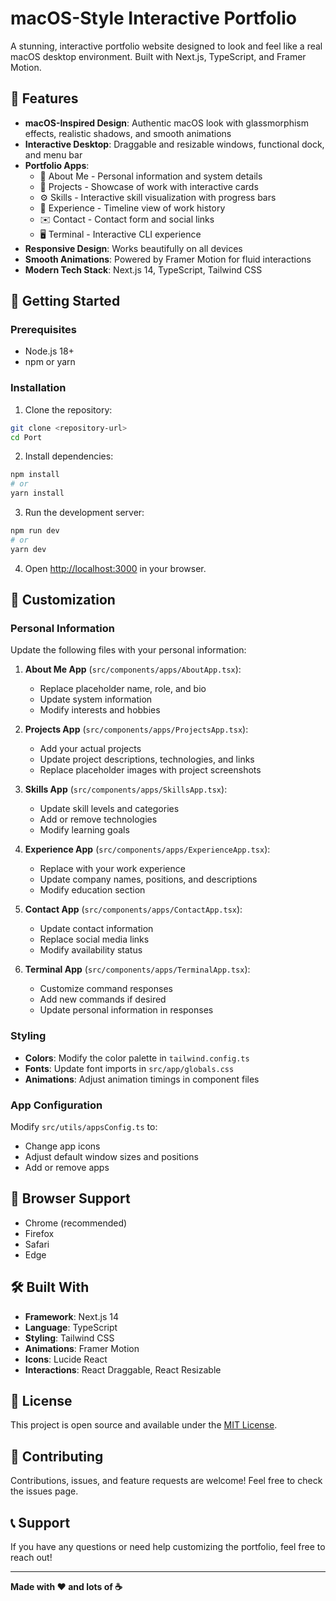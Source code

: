 # macOS-Style Interactive Portfolio

A stunning, interactive portfolio website designed to look and feel like a real macOS desktop environment. Built with Next.js, TypeScript, and Framer Motion.

## 🌟 Features

- **macOS-Inspired Design**: Authentic macOS look with glassmorphism effects, realistic shadows, and smooth animations
- **Interactive Desktop**: Draggable and resizable windows, functional dock, and menu bar
- **Portfolio Apps**:
  - 👤 About Me - Personal information and system details
  - 💼 Projects - Showcase of work with interactive cards
  - ⚙️ Skills - Interactive skill visualization with progress bars
  - 🏢 Experience - Timeline view of work history
  - ✉️ Contact - Contact form and social links
  - 🖥️ Terminal - Interactive CLI experience
- **Responsive Design**: Works beautifully on all devices
- **Smooth Animations**: Powered by Framer Motion for fluid interactions
- **Modern Tech Stack**: Next.js 14, TypeScript, Tailwind CSS

## 🚀 Getting Started

### Prerequisites

- Node.js 18+
- npm or yarn

### Installation

1. Clone the repository:

```bash
git clone <repository-url>
cd Port
```

2. Install dependencies:

```bash
npm install
# or
yarn install
```

3. Run the development server:

```bash
npm run dev
# or
yarn dev
```

4. Open [http://localhost:3000](http://localhost:3000) in your browser.

## 🎨 Customization

### Personal Information

Update the following files with your personal information:

1. **About Me App** (`src/components/apps/AboutApp.tsx`):

   - Replace placeholder name, role, and bio
   - Update system information
   - Modify interests and hobbies

2. **Projects App** (`src/components/apps/ProjectsApp.tsx`):

   - Add your actual projects
   - Update project descriptions, technologies, and links
   - Replace placeholder images with project screenshots

3. **Skills App** (`src/components/apps/SkillsApp.tsx`):

   - Update skill levels and categories
   - Add or remove technologies
   - Modify learning goals

4. **Experience App** (`src/components/apps/ExperienceApp.tsx`):

   - Replace with your work experience
   - Update company names, positions, and descriptions
   - Modify education section

5. **Contact App** (`src/components/apps/ContactApp.tsx`):

   - Update contact information
   - Replace social media links
   - Modify availability status

6. **Terminal App** (`src/components/apps/TerminalApp.tsx`):
   - Customize command responses
   - Add new commands if desired
   - Update personal information in responses

### Styling

- **Colors**: Modify the color palette in `tailwind.config.ts`
- **Fonts**: Update font imports in `src/app/globals.css`
- **Animations**: Adjust animation timings in component files

### App Configuration

Modify `src/utils/appsConfig.ts` to:

- Change app icons
- Adjust default window sizes and positions
- Add or remove apps

## 📱 Browser Support

- Chrome (recommended)
- Firefox
- Safari
- Edge

## 🛠️ Built With

- **Framework**: Next.js 14
- **Language**: TypeScript
- **Styling**: Tailwind CSS
- **Animations**: Framer Motion
- **Icons**: Lucide React
- **Interactions**: React Draggable, React Resizable

## 📄 License

This project is open source and available under the [MIT License](LICENSE).

## 🤝 Contributing

Contributions, issues, and feature requests are welcome! Feel free to check the issues page.

## 📞 Support

If you have any questions or need help customizing the portfolio, feel free to reach out!

---

**Made with ❤️ and lots of ☕**
